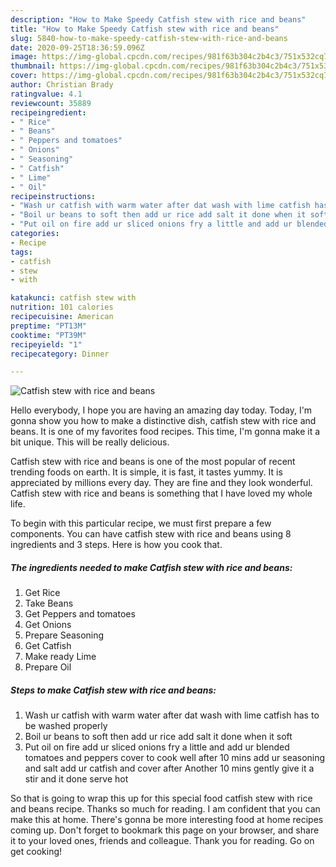 ```yaml
---
description: "How to Make Speedy Catfish stew with rice and beans"
title: "How to Make Speedy Catfish stew with rice and beans"
slug: 5840-how-to-make-speedy-catfish-stew-with-rice-and-beans
date: 2020-09-25T18:36:59.096Z
image: https://img-global.cpcdn.com/recipes/981f63b304c2b4c3/751x532cq70/catfish-stew-with-rice-and-beans-recipe-main-photo.jpg
thumbnail: https://img-global.cpcdn.com/recipes/981f63b304c2b4c3/751x532cq70/catfish-stew-with-rice-and-beans-recipe-main-photo.jpg
cover: https://img-global.cpcdn.com/recipes/981f63b304c2b4c3/751x532cq70/catfish-stew-with-rice-and-beans-recipe-main-photo.jpg
author: Christian Brady
ratingvalue: 4.1
reviewcount: 35889
recipeingredient:
- " Rice"
- " Beans"
- " Peppers and tomatoes"
- " Onions"
- " Seasoning"
- " Catfish"
- " Lime"
- " Oil"
recipeinstructions:
- "Wash ur catfish with warm water after dat wash with lime catfish has to be washed properly"
- "Boil ur beans to soft then add ur rice add salt it done when it soft"
- "Put oil on fire add ur sliced onions fry a little and add ur blended tomatoes and peppers cover to cook well after 10 mins add ur seasoning and salt add ur catfish and cover after Another 10 mins gently give it a stir and it done serve hot"
categories:
- Recipe
tags:
- catfish
- stew
- with

katakunci: catfish stew with 
nutrition: 101 calories
recipecuisine: American
preptime: "PT13M"
cooktime: "PT39M"
recipeyield: "1"
recipecategory: Dinner

---
```



![Catfish stew with rice and beans](https://img-global.cpcdn.com/recipes/981f63b304c2b4c3/751x532cq70/catfish-stew-with-rice-and-beans-recipe-main-photo.jpg)

Hello everybody, I hope you are having an amazing day today. Today, I'm gonna show you how to make a distinctive dish, catfish stew with rice and beans. It is one of my favorites food recipes. This time, I'm gonna make it a bit unique. This will be really delicious.

Catfish stew with rice and beans is one of the most popular of recent trending foods on earth. It is simple, it is fast, it tastes yummy. It is appreciated by millions every day. They are fine and they look wonderful. Catfish stew with rice and beans is something that I have loved my whole life.




To begin with this particular recipe, we must first prepare a few components. You can have catfish stew with rice and beans using 8 ingredients and 3 steps. Here is how you cook that.

<!--inarticleads1-->

##### The ingredients needed to make Catfish stew with rice and beans:

1. Get  Rice
1. Take  Beans
1. Get  Peppers and tomatoes
1. Get  Onions
1. Prepare  Seasoning
1. Get  Catfish
1. Make ready  Lime
1. Prepare  Oil




<!--inarticleads2-->

##### Steps to make Catfish stew with rice and beans:

1. Wash ur catfish with warm water after dat wash with lime catfish has to be washed properly
1. Boil ur beans to soft then add ur rice add salt it done when it soft
1. Put oil on fire add ur sliced onions fry a little and add ur blended tomatoes and peppers cover to cook well after 10 mins add ur seasoning and salt add ur catfish and cover after Another 10 mins gently give it a stir and it done serve hot




So that is going to wrap this up for this special food catfish stew with rice and beans recipe. Thanks so much for reading. I am confident that you can make this at home. There's gonna be more interesting food at home recipes coming up. Don't forget to bookmark this page on your browser, and share it to your loved ones, friends and colleague. Thank you for reading. Go on get cooking!
